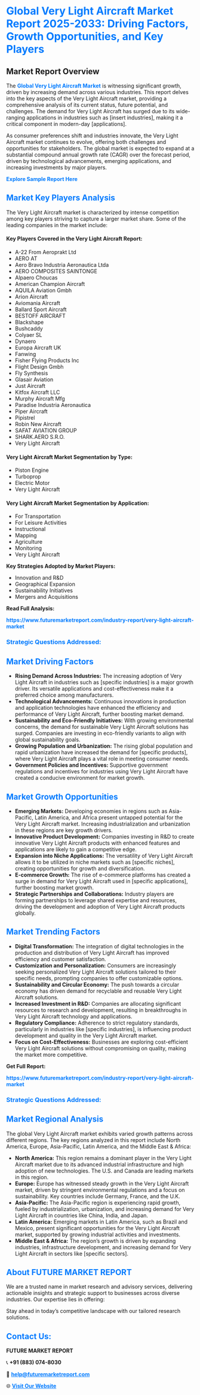 <h1 style="color: #007BFF;">Global Very Light Aircraft Market Report 2025-2033: Driving Factors, Growth Opportunities, and Key Players</h1>

<section id="overview">
<h2>Market Report Overview</h2>
<p>The <a href="https://www.futuremarketreport.com/industry-report/very-light-aircraft-market" style="color: #007BFF; text-decoration: none;"><strong>Global Very Light Aircraft Market</strong></a> is witnessing significant growth, driven by increasing demand across various industries. This report delves into the key aspects of the Very Light Aircraft market, providing a comprehensive analysis of its current status, future potential, and challenges. The demand for Very Light Aircraft has surged due to its wide-ranging applications in industries such as [insert industries], making it a critical component in modern-day [applications].</p>
<p>As consumer preferences shift and industries innovate, the Very Light Aircraft market continues to evolve, offering both challenges and opportunities for stakeholders. The global market is expected to expand at a substantial compound annual growth rate (CAGR) over the forecast period, driven by technological advancements, emerging applications, and increasing investments by major players.</p>
</section>

<section id="overview">
<p><a href="https://www.futuremarketreport.com/request-sample/reportId=106610" style="color: #007BFF; text-decoration: none;"><strong>Explore Sample Report Here</strong></a></p>
</section>

<section id="key-players">
<h2 style="color: #007BFF;">Market Key Players Analysis</h2>
<p>The Very Light Aircraft market is characterized by intense competition among key players striving to capture a larger market share. Some of the leading companies in the market include:</p>
<h4>Key Players Covered in the Very Light Aircraft Report:</h4>
<ul><li>A-22 From Aeroprakt Ltd</li><li>AERO AT</li><li>Aero Bravo Industria Aeronautica Ltda</li><li>AERO COMPOSITES SAINTONGE</li><li>Alpaero Choucas</li><li>American Champion Aircraft</li><li>AQUILA Aviation Gmbh</li><li>Arion Aircraft</li><li>Aviomania Aircraft</li><li>Ballard Sport Aircraft</li><li>BESTOFF AIRCRAFT</li><li>Blackshape</li><li>Bushcaddy</li><li>Colyaer SL</li><li>Dynaero</li><li>Europa Aircraft UK</li><li>Fanwing</li><li>Fisher Flying Products Inc</li><li>Flight Design Gmbh</li><li>Fly Synthesis</li><li>Glasair Aviation</li><li>Just Aircraft</li><li>Kitfox Aircraft LLC</li><li>Murphy Aircraft Mfg</li><li>Paradise Industria Aeronautica</li><li>Piper Aircraft</li><li>Pipistrel</li><li>Robin New Aircraft</li><li>SAFAT AVIATION GROUP</li><li>SHARK.AERO S.R.O.</li><li>Very Light Aircraft</li></ul>
<h4>Very Light Aircraft Market Segmentation by Type:</h4>
<ul><li>Piston Engine</li><li>Turboprop</li><li>Electric Motor</li><li>Very Light Aircraft</li></ul>

<h4>Very Light Aircraft Market Segmentation by Application:</h4>
<ul><li>For Transportation</li><li>For Leisure Activities</li><li>Instructional</li><li>Mapping</li><li>Agriculture</li><li>Monitoring</li><li>Very Light Aircraft</li></ul>
<p><strong>Key Strategies Adopted by Market Players:</strong></p>
<ul>
<li>Innovation and R&D</li>
<li>Geographical Expansion</li>
<li>Sustainability Initiatives</li>
<li>Mergers and Acquisitions</li>
</ul>
</section>

<section>
<p><strong>Read Full Analysis: </strong></p><a href="https://www.futuremarketreport.com/industry-report/very-light-aircraft-market" style="color: #007BFF; text-decoration: none;"><strong>https://www.futuremarketreport.com/industry-report/very-light-aircraft-market</strong></a>
<h3 style="color: #007BFF;">Strategic Questions Addressed:</h3>
</section>

<section id="driving-factors">
<h2 style="color: #007BFF;">Market Driving Factors</h2>
<ul>
<li><strong>Rising Demand Across Industries:</strong> The increasing adoption of Very Light Aircraft in industries such as [specific industries] is a major growth driver. Its versatile applications and cost-effectiveness make it a preferred choice among manufacturers.</li>
<li><strong>Technological Advancements:</strong> Continuous innovations in production and application technologies have enhanced the efficiency and performance of Very Light Aircraft, further boosting market demand.</li>
<li><strong>Sustainability and Eco-Friendly Initiatives:</strong> With growing environmental concerns, the demand for sustainable Very Light Aircraft solutions has surged. Companies are investing in eco-friendly variants to align with global sustainability goals.</li>
<li><strong>Growing Population and Urbanization:</strong> The rising global population and rapid urbanization have increased the demand for [specific products], where Very Light Aircraft plays a vital role in meeting consumer needs.</li>
<li><strong>Government Policies and Incentives:</strong> Supportive government regulations and incentives for industries using Very Light Aircraft have created a conducive environment for market growth.</li>
</ul>
</section>

<section id="growth-opportunities">
<h2 style="color: #007BFF;">Market Growth Opportunities</h2>
<ul>
<li><strong>Emerging Markets:</strong> Developing economies in regions such as Asia-Pacific, Latin America, and Africa present untapped potential for the Very Light Aircraft market. Increasing industrialization and urbanization in these regions are key growth drivers.</li>
<li><strong>Innovative Product Development:</strong> Companies investing in R&D to create innovative Very Light Aircraft products with enhanced features and applications are likely to gain a competitive edge.</li>
<li><strong>Expansion into Niche Applications:</strong> The versatility of Very Light Aircraft allows it to be utilized in niche markets such as [specific niches], creating opportunities for growth and diversification.</li>
<li><strong>E-commerce Growth:</strong> The rise of e-commerce platforms has created a surge in demand for Very Light Aircraft used in [specific applications], further boosting market growth.</li>
<li><strong>Strategic Partnerships and Collaborations:</strong> Industry players are forming partnerships to leverage shared expertise and resources, driving the development and adoption of Very Light Aircraft products globally.</li>
</ul>
</section>

<section id="trending-factors">
<h2 style="color: #007BFF;">Market Trending Factors</h2>
<ul>
<li><strong>Digital Transformation:</strong> The integration of digital technologies in the production and distribution of Very Light Aircraft has improved efficiency and customer satisfaction.</li>
<li><strong>Customization and Personalization:</strong> Consumers are increasingly seeking personalized Very Light Aircraft solutions tailored to their specific needs, prompting companies to offer customizable options.</li>
<li><strong>Sustainability and Circular Economy:</strong> The push towards a circular economy has driven demand for recyclable and reusable Very Light Aircraft solutions.</li>
<li><strong>Increased Investment in R&D:</strong> Companies are allocating significant resources to research and development, resulting in breakthroughs in Very Light Aircraft technology and applications.</li>
<li><strong>Regulatory Compliance:</strong> Adherence to strict regulatory standards, particularly in industries like [specific industries], is influencing product development and quality in the Very Light Aircraft market.</li>
<li><strong>Focus on Cost-Effectiveness:</strong> Businesses are exploring cost-efficient Very Light Aircraft solutions without compromising on quality, making the market more competitive.</li>
</ul>
</section>

<section>
<p><strong>Get Full Report: </strong></p><a href="https://www.futuremarketreport.com/industry-report/very-light-aircraft-market" style="color: #007BFF; text-decoration: none;"><strong>https://www.futuremarketreport.com/industry-report/very-light-aircraft-market</strong></a>
<h3 style="color: #007BFF;">Strategic Questions Addressed:</h3>
</section>


<section id="regional-analysis">
<h2 style="color: #007BFF;">Market Regional Analysis</h2>
<p>The global Very Light Aircraft market exhibits varied growth patterns across different regions. The key regions analyzed in this report include North America, Europe, Asia-Pacific, Latin America, and the Middle East & Africa:</p>
<ul>
<li><strong>North America:</strong> This region remains a dominant player in the Very Light Aircraft market due to its advanced industrial infrastructure and high adoption of new technologies. The U.S. and Canada are leading markets in this region.</li>
<li><strong>Europe:</strong> Europe has witnessed steady growth in the Very Light Aircraft market, driven by stringent environmental regulations and a focus on sustainability. Key countries include Germany, France, and the U.K.</li>
<li><strong>Asia-Pacific:</strong> The Asia-Pacific region is experiencing rapid growth, fueled by industrialization, urbanization, and increasing demand for Very Light Aircraft in countries like China, India, and Japan.</li>
<li><strong>Latin America:</strong> Emerging markets in Latin America, such as Brazil and Mexico, present significant opportunities for the Very Light Aircraft market, supported by growing industrial activities and investments.</li>
<li><strong>Middle East & Africa:</strong> The region’s growth is driven by expanding industries, infrastructure development, and increasing demand for Very Light Aircraft in sectors like [specific sectors].</li>
</ul>
</section>

<footer>
<h2 style="color: #007BFF;">About FUTURE MARKET REPORT</h2>
<p>We are a trusted name in market research and advisory services, delivering actionable insights and strategic support to businesses across diverse industries. Our expertise lies in offering:</p>

<p>Stay ahead in today’s competitive landscape with our tailored research solutions.</p>

<h2 style="color: #007BFF;">Contact Us:</h2>
<p><strong>FUTURE MARKET REPORT</strong></p>
<p>📞 <strong>+91 (883) 074-8030</strong></p>
<p>📧 <strong><a href="mailto:help@futuremarketreport.com" style="color: #007BFF;">help@futuremarketreport.com</a></strong></p>
<p>🌐 <strong><a href="https://www.futuremarketreport.com/" style="color: #007BFF;">Visit Our Website</a></strong></p>
</footer>